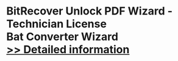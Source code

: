 # BitRecover Unlock PDF Wizard - Technician License<br />Bat Converter Wizard<br />[>> Detailed information](https://secure.shareit.com/shareit/product.html?productid=300953409&affiliateid=200057808)